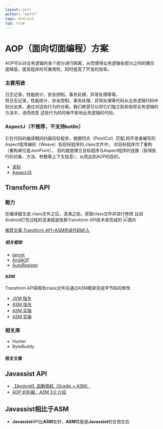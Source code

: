 ```yaml
---
layout: post
author: "ooftf"
tags: Android
top: true
---
```


# AOP（面向切面编程）方案
AOP可以对业务逻辑的各个部分进行隔离，从而使得业务逻辑各部分之间的耦合度降低，提高程序的可重用性，同时提高了开发的效率。
### 主要用途
日志记录，性能统计，安全控制，事务处理，异常处理等等。  
将日志记录，性能统计，安全控制，事务处理，异常处理等代码从业务逻辑代码中划分出来，通过对这些行为的分离，我们希望可以将它们独立到非指导业务逻辑的方法中，进而改变
这些行为的时候不影响业务逻辑的代码。

### AspectJ（不推荐，不支持kotlin）
它在代码的编译期间扫描目标程序，根据切点（PointCut）匹配,将开发者编写的Aspect程序编织（Weave）到目标程序的.class文件中，
对目标程序作了重构（重构单位是JoinPoint），
目的就是建立目标程序与Aspect程序的连接（获得执行的对象、方法、参数等上下文信息），从而达到AOP的目的。

* [资料](https://blog.csdn.net/weelyy/article/details/78987087)
* [AspectJX](https://github.com/HujiangTechnology/gradle_plugin_android_aspectjx)

##  Transform API
### 能力
在编译器生成.class文件之后，混淆之前，获取class文件并进行修改
比如Android打包过程的混淆就是依靠Transform API技术来完成的
![图片](https://oscimg.oschina.net/oscnet/86f8adb0-8713-4349-b2f7-384fcf81a64b.png)

[推荐文章,Transform API+ASM完成代码织入](https://my.oschina.net/u/4568043/blog/4521743)
##### 相关框架
* [lancet](https://github.com/eleme/lancet)
* [AndAOP](https://github.com/luckybilly/AndAOP)
* [AutoRegister](https://github.com/luckybilly/AutoRegister)

#### ASM
Transfrom API获取到class文件后通过ASM框架完成字节码的修改
* [JVM 指令](https://blog.csdn.net/tanggao1314/article/details/53260891)
* [ASM 指令](https://www.jianshu.com/p/d8c2ada6e82f)
* [ASM 实操](https://segmentfault.com/a/1190000022403863)
* [ASM 实操](https://blog.csdn.net/fedorafrog/article/details/104538652/)

### 相关库
* Hunter
* ByteBuddy

#### 相关文章
## Javassist API
* [【Android】函数插桩（Gradle + ASM）](https://www.jianshu.com/p/16ed4d233fd1)
* [AOP 的利器：ASM 3.0 介绍](https://developer.ibm.com/zh/articles/j-lo-asm30/)

## Javassist相比于ASM
* **Javassist**API比**ASM**友好，**ASM**性能是**Javassist**的五倍左右


